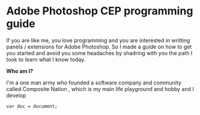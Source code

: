 # Adobe Photoshop CEP programming guide
If you are like me, you love programming and you are interested in writting panels / extensions for Adobe Photoshop. So I made a guide on how to get you started and avoid you some headaches by shadring with you the path I took to learn what I know today.

**Who am I?**

I'm a one man army who founded a software company and community called Composite Nation , which is my main life playground and hobby and I develop 
```
var doc = document;
```
